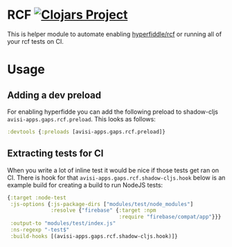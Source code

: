 # RCF [![Clojars Project](https://img.shields.io/clojars/v/com.avisi-apps.gaps/rcf.svg)](https://clojars.org/com.avisi-apps.gaps/rcf)

This is helper module to automate enabling [hyperfiddle/rcf](https://github.com/hyperfiddle/rcf) or running all of your 
rcf tests on CI.

# Usage

## Adding a dev preload

For enabling hyperfidde you can add the following preload to shadow-cljs `avisi-apps.gaps.rcf.preload`. This looks as 
follows:

```clojure
:devtools {:preloads [avisi-apps.gaps.rcf.preload]}
```

## Extracting tests for CI

When you write a lot of inline test it would be nice if those tests get ran on CI. There is hook for that 
`avisi-apps.gaps.rcf.shadow-cljs.hook` below is an example build for creating a build to run NodeJS tests:


```clojure
{:target :node-test
 :js-options {:js-package-dirs ["modules/test/node_modules"]
              :resolve {"firebase" {:target :npm
                                    :require "firebase/compat/app"}}}
 :output-to "modules/test/index.js"
 :ns-regexp "-test$"
 :build-hooks [(avisi-apps.gaps.rcf.shadow-cljs.hook)]}
```

